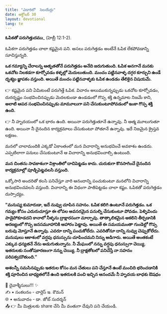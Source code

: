 ```yaml
---
title: "ఎడారిలో  సెలయేర్లు"
date: అక్టోబర్ 30
layout: devotional
lang: te
---
```


**ఓపికతో పరుగెత్తుదము**_ (హెబ్రీ 12:1-2). 

ఓపికగా పరుగెత్తడం చాలా కష్టమైన పని. అసలు పరుగెత్తడం అంటేనే ఓపిక లేకపోవడాన్ని సూచిస్తున్నది. 

**ఒక గమ్యాన్ని చేరాలన్న ఆతృతతోనే పరుగెత్తడం అనేది జరుగుతుంది. ఓపిక అనగానే మనకు ఒకచోట నిలకడగా కూర్చోవడం కళ్ళల్లో మెదులుతుంది. మంచం పట్టినవాళ్ళ దగ్గర కూర్చుని ఉండే దృశ్యం జ్ఞాపకం వస్తుంది. అయితే మంచం పట్టినవాళ్ళకు ఓపిక ఉండడం తేలికైన విషయమే.**

👉 కష్టమైన పని ఏమిటంటే పరుగెత్తే ఓపిక. విచారం అలుముకున్నప్పుడు ఒకచోట కూర్చోవడం, దురదృష్టం సంభవించినప్పుడు మెదలకుండా ఉండడంలో గొప్ప శక్తి ఉన్నమాట నిజమే కాని,  **అలాటి ఆపద సంభవించినప్పుడు మామూలుగా పని చేసుకుంటూపోవడంలో ఇంకా గొప్ప శక్తి ఉంది.** 

👉 నీ హృదయంలో ఒక భారం ఉంది. అయినా పరుగెత్తుతూనే ఉన్నావు. నీ ఆత్మ మూలుగుతూ ఉంది. అయినా నీ దైనందిన కార్యక్రమాలు చేసుకుంటూ పోతూనే ఉన్నావు. ఇదే నిజమైన క్రైస్తవ లక్షణం.

మనలో చాలామందికి ఎక్కడో ఏకాంతంలో మన విచారాన్ని అనుభవించే అవకాశం ఉండదు. ఎప్పటిలాగా పనులు చేసుకుంటూనే ఆ విచారాన్ని అనుభవించాల్సి ఉంటుంది. 

**మన చింతను సావకాశంగా విశ్రాంతిలో దాచిపెట్టడం కాదు. చురుకుగా కొనసాగించే దైనందిన కార్యక్రమాల్లో పూడ్చిపెట్టవలసి వస్తుంది.**

 ఒక్కోసారి అందరితో కలసి పనిచేస్తూ వారి ఆనందాన్ని పంచుకుంటూ మనలోని విచారాన్ని అనుభవించవలసి వస్తుంది. విచారాన్ని ఈ విధంగా పాతిపెట్టడం చాలా కష్టం. ఓపికతో పరుగెత్తడం దుస్సాధ్యం.

**"మనుష్య కుమారుడా, ఇదే నువ్వు చూపిన సహనం. ఓపిక కలిగి ఉంటూనే పరుగెత్తడం. ఒక గమ్యం కోసం ఎదురుచూస్తూ ఈ లోపల అవసరమైన పనుల్ని చేసుకుంటూ పోవడం. పెళ్ళివిందు పాడైపోకూడదని కానాలో నీళ్ళను ద్రాక్షారసంగా మార్చావు. తాత్కాలికమైన ఆకలిని తీర్చడానికి అరణ్యంలో గొప్ప జనసమూహానికి ఆహారం పెట్టావు. అయితే ఈ సమయమంతా గుండెల్లో గొప్ప బరువు మోస్తూనే ఉన్నావు. ఎవరూ దాన్ని పంచుకోలేదు. ఎవరితోనూ దాన్ని నువ్వు చెప్పుకోలేదు. మనుషులు ఆకాశంలో వర్షపు ధనుస్సును చూపించమని నిన్ను అడిగారు. అయితే అంతకంటే ఎక్కువ ధన్యతనే నేను అడుగుతున్నాను. నీ మేఘంలో నన్ను వర్షపు ధనుస్సుగా చెయ్యి. ఇతరులకు సంతోషకారణంగా నన్ను చెయ్యి. నీ ద్రాక్షతోటలో పనిచేస్తే నా సహనం పరిపక్వమౌతుంది.”**

**ఆశలన్నీ సమసినప్పుడు ఇతరుల కోసం మన చేతులు పని చేస్తూనే ఉంటే మంచిది భరించడానికి శక్తి పూరించిన బాధ్యతలోనే ఉంది ఇతరులకి పంచి ఇచ్చిన ఆనందమే నీ హృదయ బాధకు ఔషధం**

<div class="blessing">🙏 <span class="bless-text">దైవాశ్శీసులు!!!</span> ✨</div>

<div class="credit">✍️ <span class="credit-text">▪ సంకలనం - చార్లెస్ ఇ. కౌమన్</span></div>
<div class="credit">🌐 <span class="credit-text">▪ అనువాదం - డా. జోబ్ సుదర్శన్</span></div>


<div class="share">📤 👉 <span class="share-text">మీ మిత్రులకు share చేసి మీ వంతుగా దేవుని పని చేయండి.</span></div>
